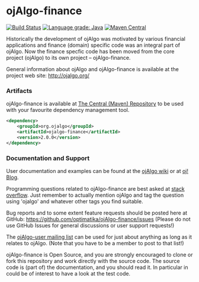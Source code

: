# ojAlgo-finance
[![Build Status](https://travis-ci.org/optimatika/ojAlgo-finance.svg?branch=master)](https://travis-ci.org/optimatika/ojAlgo-finance) [![Language grade: Java](https://img.shields.io/lgtm/grade/java/g/optimatika/ojAlgo-finance.svg?logo=lgtm&logoWidth=18)](https://lgtm.com/projects/g/optimatika/ojAlgo-finance/context:java) [![Maven Central](https://maven-badges.herokuapp.com/maven-central/org.ojalgo/ojalgo-finance/badge.svg)](https://maven-badges.herokuapp.com/maven-central/org.ojalgo/ojalgo-finance/)

Historically the development of ojAlgo was motivated by various financial applications and finance (domain) specific code was an integral part of ojAlgo. Now the finance specfic code has been moved from the core project (ojAlgo) to its own project – ojAlgo-finance.

General information about ojAlgo and ojAlgo-finance is available at the project web site: http://ojalgo.org/

### Artifacts

ojAlgo-finance is available at [The Central (Maven) Repository](https://search.maven.org/artifact/org.ojalgo/ojalgo-finance) to be used with your favourite dependency management tool.

```xml
<dependency>
    <groupId>org.ojalgo</groupId>
    <artifactId>ojalgo-finance</artifactId>
    <version>2.0.0</version>
</dependency>
```

### Documentation and Support

User documentation and examples can be found at the [ojAlgo wiki](https://github.com/optimatika/ojAlgo/wiki/Finance) or at [oj! Blog](https://ojalgo.blogspot.com).

Programming questions related to ojAlgo-finance are best asked at [stack overflow](https://stackoverflow.com/search?tab=relevance&q=ojalgo). Just remember to actually mention ojAlgo and tag the question using 'ojalgo' and whatever other tags you find suitable.

Bug reports and to some extent feature requests should be posted here at GitHub: https://github.com/optimatika/ojAlgo-finance/issues
(Please do not use GitHub Issues for general discussions or user support requests!)

The [ojAlgo-user mailing list](https://sourceforge.net/p/ojalgo/mailman/ojalgo-user/) can be used for just about anything as long as it relates to ojAlgo. (Note that you have to be a member to post to that list!)

ojAlgo-finance is Open Source, and you are strongly encouraged to clone or fork this repository and work directly with the source code. The source code is (part of) the documentation, and you should read it. In particular in could be of interest to have a look at the test code.

